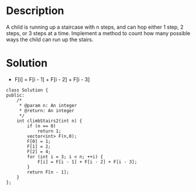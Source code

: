 # Description

A child is running up a staircase with n steps, and can hop either 1 step, 2 steps, or 3 steps at a time. Implement a method to count how many possible ways the child can run up the stairs.

# Solution

- F[i] = F[i - 1] + F[i - 2] + F[i - 3]
```
class Solution {
public:
    /*
     * @param n: An integer
     * @return: An integer
     */
    int climbStairs2(int n) {
        if (n == 0)
            return 1;
        vector<int> F(n,0);
        F[0] = 1;
        F[1] = 2;
        F[2] = 4;
        for (int i = 3; i < n; ++i) {
            F[i] = F[i - 1] + F[i - 2] + F[i - 3];
        }
        return F[n - 1];
    }
};
```

